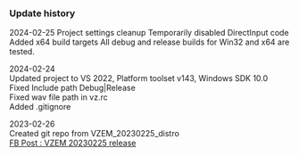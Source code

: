 ### Update history
2024-02-25 
Project settings cleanup
Temporarily disabled DirectInput code
Added x64 build targets
All debug and release builds for Win32 and x64 are tested.

2024-02-24  
Updated project to VS 2022, Platform toolset v143, Windows SDK 10.0  
Fixed Include path Debug|Release  
Fixed wav file path in vz.rc  
Added .gitignore  

2023-02-26  
Created git repo from VZEM_20230225_distro  
[FB Post : VZEM 20230225 release](https://www.facebook.com/groups/4609469943/posts/10151784235744944/)  